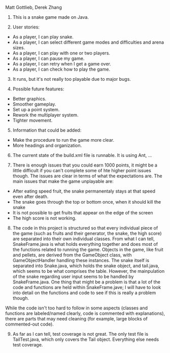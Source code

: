 Matt Gottlieb, Derek Zhang

1. This is a snake game made on Java.

2. User stories:

 * As a player, I can play snake.
 * As a player, I can select different game modes and difficulties and arena sizes.
 * As a player, I can play with one or two players.
 * As a player, I can pause my game.
 * As a player, I can retry when I get a game over.
 * As a player, I can check how to play the game.

3. It runs, but it's not really too playable due to major bugs.

4. Possible future features:

 * Better graphics.
 * Smoother gameplay.
 * Set up a point system.
 * Rework the multiplayer system.
 * Tighter movement.

5. Information that could be added:

 * Make the procedure to run the game more clear.
 * More headings and organization.

6. The current state of the build.xml file is runnable. It is using Ant, ...

7. There is enough issues that you could earn 1000 points, it might be a little difficult if you can't complete some of hte higher point issues though. The issues are clear in terms of what the expectations are.
The main issues that make the game unplayable are:
  * After eating speed fruit, the snake permanentaly stays at that speed even after death.
  * The snake goes through the top or bottom once, when it should kill the snake
  * It is not possible to get fruits that appear on the edge of the screen
  * The high score is not working.
  

8. The code in this project is structured so that every individual piece of the game (such as fruits and their generator, the snake, the high score) are separated into their own individual classes. From what I can tell, SnakeFrame.java is what holds everything together and does most of the functions related to running the game. Objects in the game, like fruit and pellets, are derived from the GameObject class, with GameObjectHandler handling these instances. The snake itself is separated into Snake.java, which holds the snake object, and tail.java, which seems to be what comprises the table. However, the mainpulation of the snake regarding user input seems to be handled by SnakeFrame.java. One thing that might be a problem is that a lot of the code and functions are held within SnakeFrame.jave; I will have to look into detail on the functions and code to see if this is really a problem though.

 While the code isn't too hard to follow in some aspects (classes and functions are labeled/named clearly, code is commented with explanations), there are parts that may need cleaning (for example, large blocks of commented-out code).

9. As far as I can tell, test coverage is not great. The only test file is TailTest.java, which only covers the Tail object. Everything else needs test coverage.
 
